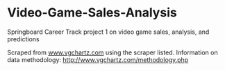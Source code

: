 # Video-Game-Sales-Analysis
Springboard Career Track project 1 on video game sales, analysis, and predictions

Scraped from www.vgchartz.com using the scraper listed. Information on data methodology: http://www.vgchartz.com/methodology.php
